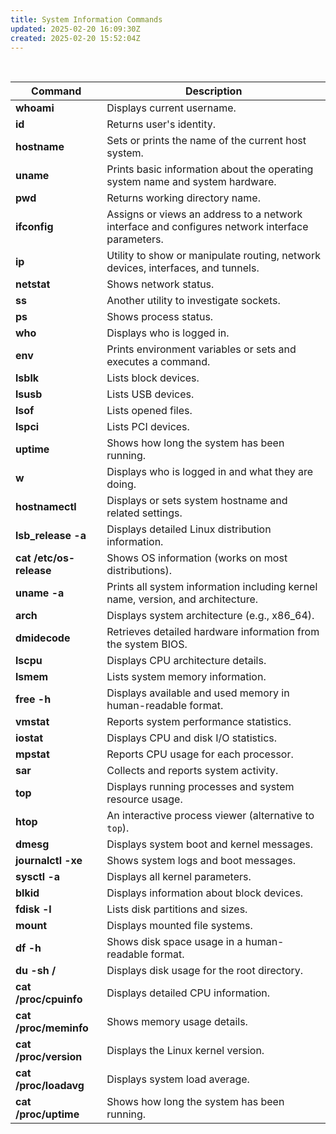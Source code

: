 ```yaml
---
title: System Information Commands
updated: 2025-02-20 16:09:30Z
created: 2025-02-20 15:52:04Z
---
```


&nbsp;

| Command | Description |
| --- | --- |
| **whoami** | Displays current username. |
| **id** | Returns user's identity. |
| **hostname** | Sets or prints the name of the current host system. |
| **uname** | Prints basic information about the operating system name and system hardware. |
| **pwd** | Returns working directory name. |
| **ifconfig** | Assigns or views an address to a network interface and configures network interface parameters. |
| **ip** | Utility to show or manipulate routing, network devices, interfaces, and tunnels. |
| **netstat** | Shows network status. |
| **ss** | Another utility to investigate sockets. |
| **ps** | Shows process status. |
| **who** | Displays who is logged in. |
| **env** | Prints environment variables or sets and executes a command. |
| **lsblk** | Lists block devices. |
| **lsusb** | Lists USB devices. |
| **lsof** | Lists opened files. |
| **lspci** | Lists PCI devices. |
| **uptime** | Shows how long the system has been running. |
| **w** | Displays who is logged in and what they are doing. |
| **hostnamectl** | Displays or sets system hostname and related settings. |
| **lsb_release -a** | Displays detailed Linux distribution information. |
| **cat /etc/os-release** | Shows OS information (works on most distributions). |
| **uname -a** | Prints all system information including kernel name, version, and architecture. |
| **arch** | Displays system architecture (e.g., x86_64). |
| **dmidecode** | Retrieves detailed hardware information from the system BIOS. |
| **lscpu** | Displays CPU architecture details. |
| **lsmem** | Lists system memory information. |
| **free -h** | Displays available and used memory in human-readable format. |
| **vmstat** | Reports system performance statistics. |
| **iostat** | Displays CPU and disk I/O statistics. |
| **mpstat** | Reports CPU usage for each processor. |
| **sar** | Collects and reports system activity. |
| **top** | Displays running processes and system resource usage. |
| **htop** | An interactive process viewer (alternative to `top`). |
| **dmesg** | Displays system boot and kernel messages. |
| **journalctl -xe** | Shows system logs and boot messages. |
| **sysctl -a** | Displays all kernel parameters. |
| **blkid** | Displays information about block devices. |
| **fdisk -l** | Lists disk partitions and sizes. |
| **mount** | Displays mounted file systems. |
| **df -h** | Shows disk space usage in a human-readable format. |
| **du -sh /** | Displays disk usage for the root directory. |
| **cat /proc/cpuinfo** | Displays detailed CPU information. |
| **cat /proc/meminfo** | Shows memory usage details. |
| **cat /proc/version** | Displays the Linux kernel version. |
| **cat /proc/loadavg** | Displays system load average. |
| **cat /proc/uptime** | Shows how long the system has been running. |

&nbsp;